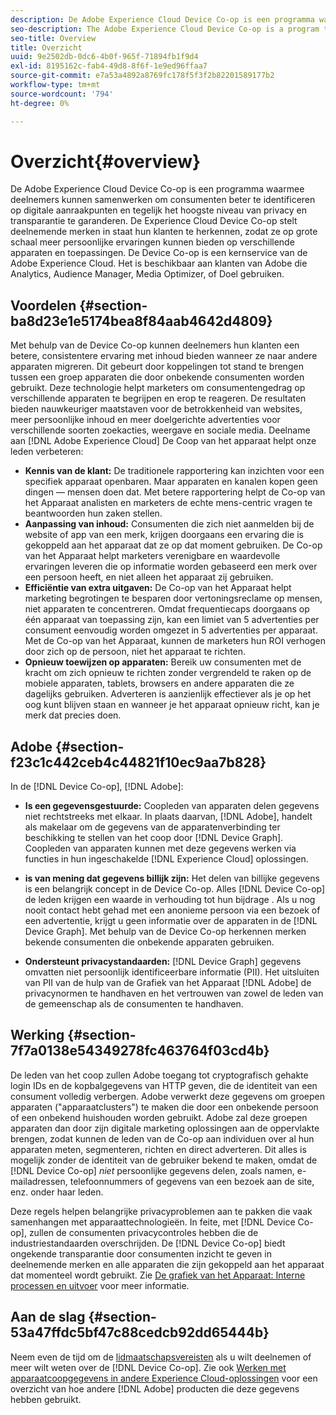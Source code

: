 ```yaml
---
description: De Adobe Experience Cloud Device Co-op is een programma waarmee deelnemers kunnen samenwerken om consumenten beter te identificeren op digitale aanraakpunten en tegelijk het hoogste niveau van privacy en transparantie te garanderen. De Experience Cloud Device Co-op stelt deelnemende merken in staat hun klanten te herkennen, zodat ze op grote schaal meer persoonlijke ervaringen kunnen bieden op verschillende apparaten en toepassingen. De Device Co-op is een kernservice van de Adobe Experience Cloud. Het is beschikbaar aan klanten van Adobe die Analytics, Audience Manager, Media Optimizer, of Doel gebruiken.
seo-description: The Adobe Experience Cloud Device Co-op is a program that lets participants work together to better identify consumers across digital touch points while ensuring the highest level of privacy and transparency. The Experience Cloud Device Co-op empowers participating brands to recognize their consumers so they can deliver more personalized experiences across devices and apps at massive scale. The Device Co-op is a core service of the Adobe Experience Cloud. It is available to Adobe customers who use Analytics, Audience Manager, Media Optimizer, or Target.
seo-title: Overview
title: Overzicht
uuid: 9e2502db-0dc6-4b0f-965f-71894fb1f9d4
exl-id: 8195162c-fab4-49d8-8f6f-1e9ed96ffaa7
source-git-commit: e7a53a4892a8769fc178f5f3f2b82201589177b2
workflow-type: tm+mt
source-wordcount: '794'
ht-degree: 0%

---
```


# Overzicht{#overview}

De Adobe Experience Cloud Device Co-op is een programma waarmee deelnemers kunnen samenwerken om consumenten beter te identificeren op digitale aanraakpunten en tegelijk het hoogste niveau van privacy en transparantie te garanderen. De Experience Cloud Device Co-op stelt deelnemende merken in staat hun klanten te herkennen, zodat ze op grote schaal meer persoonlijke ervaringen kunnen bieden op verschillende apparaten en toepassingen. De Device Co-op is een kernservice van de Adobe Experience Cloud. Het is beschikbaar aan klanten van Adobe die Analytics, Audience Manager, Media Optimizer, of Doel gebruiken.

## Voordelen {#section-ba8d23e1e5174bea8f84aab4642d4809}

Met behulp van de Device Co-op kunnen deelnemers hun klanten een betere, consistentere ervaring met inhoud bieden wanneer ze naar andere apparaten migreren. Dit gebeurt door koppelingen tot stand te brengen tussen een groep apparaten die door onbekende consumenten worden gebruikt. Deze technologie helpt marketers om consumentengedrag op verschillende apparaten te begrijpen en erop te reageren. De resultaten bieden nauwkeuriger maatstaven voor de betrokkenheid van websites, meer persoonlijke inhoud en meer doelgerichte advertenties voor verschillende soorten zoekacties, weergave en sociale media. Deelname aan [!DNL Adobe Experience Cloud] De Coop van het apparaat helpt onze leden verbeteren:

* **Kennis van de klant:** De traditionele rapportering kan inzichten voor een specifiek apparaat openbaren. Maar apparaten en kanalen kopen geen dingen — mensen doen dat. Met betere rapportering helpt de Co-op van het Apparaat analisten en marketers de echte mens-centric vragen te beantwoorden hun zaken stellen.
* **Aanpassing van inhoud:** Consumenten die zich niet aanmelden bij de website of app van een merk, krijgen doorgaans een ervaring die is gekoppeld aan het apparaat dat ze op dat moment gebruiken. De Co-op van het Apparaat helpt marketers verenigbare en waardevolle ervaringen leveren die op informatie worden gebaseerd een merk over een persoon heeft, en niet alleen het apparaat zij gebruiken.
* **Efficiëntie van extra uitgaven:** De Co-op van het Apparaat helpt marketing begrotingen te besparen door vertoningsreclame op mensen, niet apparaten te concentreren. Omdat frequentiecaps doorgaans op één apparaat van toepassing zijn, kan een limiet van 5 advertenties per consument eenvoudig worden omgezet in 5 advertenties per apparaat. Met de Co-op van het Apparaat, kunnen de marketers hun ROI verhogen door zich op de persoon, niet het apparaat te richten.
* **Opnieuw toewijzen op apparaten:** Bereik uw consumenten met de kracht om zich opnieuw te richten zonder vergrendeld te raken op de mobiele apparaten, tablets, browsers en andere apparaten die ze dagelijks gebruiken. Adverteren is aanzienlijk effectiever als je op het oog kunt blijven staan en wanneer je het apparaat opnieuw richt, kan je merk dat precies doen.

<!--
we may not want to share info in this with customers who have not signed. Also, removed directory from S3.
<p>Download our white-paper, <a href="https://marketing-stage.adobe.com/resources/help/en_US/mcdc/downloads/what_to_expect.pdf" format="https" scope="external"> What to Expect from the Device Co-op</a> for more information. </p>
-->

## Adobe {#section-f23c1c442ceb4c44821f10ec9aa7b828}

In de [!DNL Device Co-op], [!DNL Adobe]:

* **Is een gegevensgestuurde:** Coopleden van apparaten delen gegevens niet rechtstreeks met elkaar. In plaats daarvan, [!DNL Adobe], handelt als makelaar om de gegevens van de apparatenverbinding ter beschikking te stellen van het coop door [!DNL Device Graph]. Coopleden van apparaten kunnen met deze gegevens werken via functies in hun ingeschakelde [!DNL Experience Cloud] oplossingen.

* **is van mening dat gegevens billijk zijn:** Het delen van billijke gegevens is een belangrijk concept in de Device Co-op. Alles [!DNL Device Co-op] de leden krijgen een waarde in verhouding tot hun bijdrage . Als u nog nooit contact hebt gehad met een anonieme persoon via een bezoek of een advertentie, krijgt u geen informatie over de apparaten in de [!DNL Device Graph]. Met behulp van de Device Co-op herkennen merken bekende consumenten die onbekende apparaten gebruiken.

* **Ondersteunt privacystandaarden:** [!DNL Device Graph] gegevens omvatten niet persoonlijk identificeerbare informatie (PII). Het uitsluiten van PII van de hulp van de Grafiek van het Apparaat [!DNL Adobe] de privacynormen te handhaven en het vertrouwen van zowel de leden van de gemeenschap als de consumenten te handhaven.

## Werking {#section-7f7a0138e54349278fc463764f03cd4b}

De leden van het coop zullen Adobe toegang tot cryptografisch gehakte login IDs en de kopbalgegevens van HTTP geven, die de identiteit van een consument volledig verbergen. Adobe verwerkt deze gegevens om groepen apparaten (&quot;apparaatclusters&quot;) te maken die door een onbekende persoon of een onbekend huishouden worden gebruikt. Adobe zal deze groepen apparaten dan door zijn digitale marketing oplossingen aan de oppervlakte brengen, zodat kunnen de leden van de Co-op aan individuen over al hun apparaten meten, segmenteren, richten en direct adverteren. Dit alles is mogelijk zonder de identiteit van de gebruiker bekend te maken, omdat de [!DNL Device Co-op] *niet* persoonlijke gegevens delen, zoals namen, e-mailadressen, telefoonnummers of gegevens van een bezoek aan de site, enz. onder haar leden.

Deze regels helpen belangrijke privacyproblemen aan te pakken die vaak samenhangen met apparaattechnologieën. In feite, met [!DNL Device Co-op], zullen de consumenten privacycontroles hebben die de industriestandaarden overschrijden. De [!DNL Device Co-op] biedt ongekende transparantie door consumenten inzicht te geven in deelnemende merken en alle apparaten die zijn gekoppeld aan het apparaat dat momenteel wordt gebruikt. Zie [De grafiek van het Apparaat: Interne processen en uitvoer](../processes/links.md#concept-e9526af3476b478aab7c57b9ed0bab7c) voor meer informatie.

## Aan de slag {#section-53a47ffdc5bf47c88cedcb92dd65444b}

Neem even de tijd om de [lidmaatschapsvereisten](../about/requirements.md#concept-31d3d165d22546afbedf023d32ad3a43) als u wilt deelnemen of meer wilt weten over de [!DNL Device Co-op]. Zie ook [Werken met apparaatcoopgegevens in andere Experience Cloud-oplossingen](../other-solutions/other-solutions.md#concept-46278a50cfca4e1ab83a3b35077a585f) voor een overzicht van hoe andere [!DNL Adobe] producten die deze gegevens hebben gebruikt.

